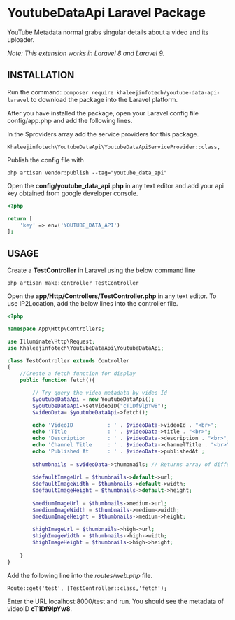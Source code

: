 # YoutubeDataApi Laravel Package

YouTube Metadata normal grabs singular details about a video and its uploader.

*Note: This extension works in Laravel 8 and Laravel 9.*

## INSTALLATION

Run the command: `composer require khaleejinfotech/youtube-data-api-laravel` to download the package into the Laravel platform.

After you have installed the package, open your Laravel config file config/app.php and add the following lines.

In the $providers array add the service providers for this package.

```
Khaleejinfotech\YoutubeDataApi\YoutubeDataApiServiceProvider::class,
```

Publish the config file with

```
php artisan vendor:publish --tag="youtube_data_api"
```

Open the **config/youtube_data_api.php** in any text editor and add your api key obtained from google developer console.

```php
<?php

return [
    'key' => env('YOUTUBE_DATA_API')
];

```

## USAGE

Create a **TestController** in Laravel using the below command line

```
php artisan make:controller TestController
```

Open the **app/Http/Controllers/TestController.php** in any text editor. To use IP2Location, add the below lines into the controller file.

```php
<?php

namespace App\Http\Controllers;

use Illuminate\Http\Request;
use Khaleejinfotech\YoutubeDataApi\YoutubeDataApi;

class TestController extends Controller
{
	//Create a fetch function for display
    public function fetch(){

        // Try query the video metadata by video Id
        $youtubeDataApi = new YoutubeDataApi();
        $youtubeDataApi->setVideoID("cT1Df9lpYw8");
        $videoData= $youtubeDataApi->fetch();
		
        echo 'VideoID           : ' . $videoData->videoId . "<br>";
        echo 'Title             : ' . $videoData->title . "<br>";
        echo 'Description       : ' . $videoData->description . "<br>";
        echo 'Channel Title     : ' . $videoData->channelTitle . "<br>";		
        echo 'Published At      : ' . $videoData->publishedAt ;
        
        $thumbnails = $videoData->thumbnails; // Returns array of different thumbnail sizes. 
        
        $defaultImageUrl = $thumbnails->default->url;
        $defaultImageWidth = $thumbnails->default->width;
        $defaultImageHeight = $thumbnails->default->height;
        
        $mediumImageUrl = $thumbnails->medium->url;
        $mediumImageWidth = $thumbnails->medium->width;
        $mediumImageHeight = $thumbnails->medium->height;
        
        $highImageUrl = $thumbnails->high->url;
        $highImageWidth = $thumbnails->high->width;
        $highImageHeight = $thumbnails->high->height;
        
    }
}
```

Add the following line into the *routes/web.php* file.

```
Route::get('test', [TestController::class,'fetch');
```

Enter the URL localhost:8000/test and run. You should see the metadata of videoID **cT1Df9lpYw8**.
